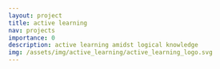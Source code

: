 ```yaml
---
layout: project
title: active learning
nav: projects
importance: 0
description: active learning amidst logical knowledge
img: /assets/img/active_learning/active_learning_logo.svg
---
```

